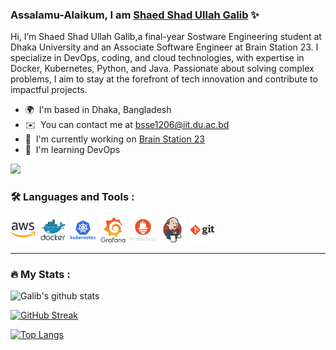 ### Assalamu-Alaikum, I am [Shaed Shad Ullah Galib](http://www.linkedin.com/in/shaed-galib/) ✨

Hi, I’m Shaed Shad Ullah Galib,a final-year Sostware Engineering student at Dhaka University and an Associate Software Engineer at Brain Station 23. I specialize in DevOps, coding, and cloud technologies, with expertise in Docker, Kubernetes, Python, and Java. Passionate about solving complex problems, I aim to stay at the forefront of tech innovation and contribute to impactful projects.

* 🌍  I'm based in Dhaka, Bangladesh
* ✉️  You can contact me at [bsse1206@iit.du.ac.bd](mailto:bsse1206@iit.du.ac.bd)
* 🚀  I'm currently working on [Brain Station 23](http://brainstation-23.com/)
* 🧠  I'm learning DevOps

<a href="https://www.github.com/galib-1206" target="_blank" rel="noreferrer"><img
src="https://img.shields.io/github/followers/galib-1206?logo=github&style=for-the-badge&color=0891b2&labelColor=1c1917" /></a>
</br>

### :hammer_and_wrench: Languages and Tools :

<div>
   <img src="https://github.com/devicons/devicon/blob/master/icons/amazonwebservices/amazonwebservices-original-wordmark.svg" title="AWS" alt="AWS" width="40" height="40"/>&nbsp;
  <img src="https://github.com/devicons/devicon/blob/master/icons/docker/docker-original-wordmark.svg" title="Docker" alt="Docker" width="40" height="40"/>&nbsp;
    <img src="https://github.com/devicons/devicon/blob/master/icons/kubernetes/kubernetes-plain-wordmark.svg" title="Kubernetes" alt="Kubernetes" width="40" height="40"/>&nbsp;
  <img src="https://github.com/devicons/devicon/blob/master/icons/grafana/grafana-original-wordmark.svg" title="Grafana" alt="Grafana" width="40" height="40"/>&nbsp;
    <img src="https://github.com/devicons/devicon/blob/master/icons/prometheus/prometheus-original-wordmark.svg" title="Prometheus" alt="Prometheus" width="40" height="40"/>&nbsp;
  <img src="https://github.com/devicons/devicon/blob/master/icons/jenkins/jenkins-original.svg" title="Jenkins" alt="Jenkins" width="40" height="40"/>&nbsp;
  <img src="https://github.com/devicons/devicon/blob/master/icons/git/git-original-wordmark.svg" title="Git" **alt="Git" width="40" height="40"/>
</div>

---

### :fire: My Stats :

![Galib's github stats](https://github-readme-stats.vercel.app/api?username=galib-1206&show_icons=true&theme=tokyonight)

[![GitHub Streak](http://github-readme-streak-stats.herokuapp.com?user=galib-1206&theme=dark&background=000000)](https://git.io/streak-stats)

[![Top Langs](https://github-readme-stats.vercel.app/api/top-langs/?username=galib-1206&layout=compact&theme=vision-friendly-dark)](https://github.com/anuraghazra/github-readme-stats)
  
